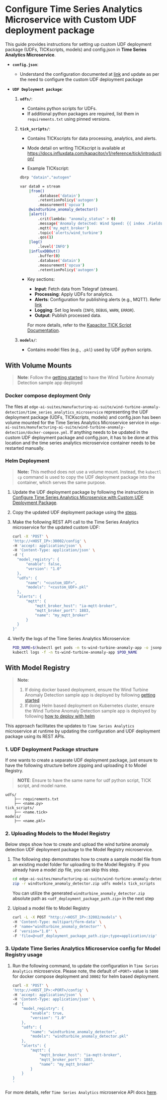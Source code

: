 # Configure Time Series Analytics Microservice with Custom UDF deployment package

This guide provides instructions for setting up custom UDF deployment package (UDFs, TICKscripts, models) and config.json in **Time Series Analytics Microservice**.

- **`config.json`**:
   - Understand the configuration documented at [link](get-started.md#configjson) and update 
     as per the need to configure the custom UDF deployment package

- **`UDF Deployment package`**:

  1. **`udfs/`**:
     - Contains python scripts for UDFs.
     - If additional python packages are required, list them in `requirements.txt` using pinned versions.

  2. **`tick_scripts/`**:
     - Contains TICKscripts for data processing, analytics, and alerts.
     - Mode detail on writing TICKscript is available at <https://docs.influxdata.com/kapacitor/v1/reference/tick/introduction/>
   
     - Example TICKscript:
         
      ```bash
      dbrp "datain"."autogen"

      var data0 = stream
          |from()
              .database('datain')
              .retentionPolicy('autogen')
              .measurement('opcua')
          @windturbine_anomaly_detector()
          |alert()
              .crit(lambda: "anomaly_status" > 0)
              .message('Anomaly detected: Wind Speed: {{ index .Fields "wind_speed" }}, Grid Active Power: {{ index .Fields "grid_active_power" }}, Anomaly Status: {{ index .Fields "anomaly_status" }}')
              .mqtt('my_mqtt_broker')
              .topic('alerts/wind_turbine')
              .qos(1)
          |log()
              .level('INFO')
          |influxDBOut()
              .buffer(0)
              .database('datain')
              .measurement('opcua')
              .retentionPolicy('autogen')
      ```
       - Key sections:
         - **Input**: Fetch data from Telegraf (stream).
         - **Processing**: Apply UDFs for analytics.
         - **Alerts**: Configuration for publishing alerts (e.g., MQTT). Refer [link](./how-to-configure-alerts.md#publish-mqtt-alerts)
         - **Logging**: Set log levels (`INFO`, `DEBUG`, `WARN`, `ERROR`).
         - **Output**: Publish processed data.
      
          For more details, refer to the [Kapacitor TICK Script Documentation](https://docs.influxdata.com/kapacitor/v1/reference/tick/introduction/).

  3. **`models/`**:
     - Contains model files (e.g., `.pkl`) used by UDF python scripts.


## With Volume Mounts

> **Note**: Follow the [getting started](./get-started.md) to have the Wind Turbine Anomaly Detection sample app deployed

### Docker compose deployment Only

The files at `edge-ai-suites/manufacturing-ai-suite/wind-turbine-anomaly-detection/time_series_analytics_microservice` representing the UDF deployment package (UDFs, TICKscripts, models)
and config.json has been volume mounted for the Time Series Analytics Microservice service in `edge-ai-suites/manufacturing-ai-suite/wind-turbine-anomaly-detection/docker-compose.yml`. If anything needs to be updated in the custom UDF deployment package and config.json, it has to be done at this location and the time series analytics microservice container needs to be restarted manually.

### Helm Deployment

> **Note:** This method does not use a volume mount. Instead, the `kubectl cp` command is used to copy the UDF deployment package into the container, which serves the same purpose.

1. Update the UDF deployment package by following the instructions in [Configure Time Series Analytics Microservice with Custom UDF Deployment Package](./how-to-configure-custom-udf.md#configure-time-series-analytics-microservice-with-custom-udf-deployment-package).

2. Copy the updated UDF deployment package using the [steps](./how-to-deploy-with-helm.md#copy-the-windturbine_anomaly_detection-udf-package-for-helm-deployment-to-time-series-analytics-microservice).

3. Make the following REST API call to the Time Series Analytics microservice for the updated custom UDF:
    ```sh
    curl -X 'POST' \
    'http://<HOST_IP>:30002/config' \
    -H 'accept: application/json' \
    -H 'Content-Type: application/json' \
    -d '{
      "model_registry": {
          "enable": false,
          "version": "1.0"
      },
      "udfs": {
          "name": "<custom_UDF>",
          "models": "<custom_UDF>.pkl"
      },
      "alerts": {
          "mqtt": {
              "mqtt_broker_host": "ia-mqtt-broker",
              "mqtt_broker_port": 1883,
              "name": "my_mqtt_broker"
          }
      }
    }'
    ```

4. Verify the logs of the Time Series Analytics Microservice:
    ```sh
    POD_NAME=$(kubectl get pods -n ts-wind-turbine-anomaly-app -o jsonpath='{.items[*].metadata.name}' | tr ' ' '\n' | grep deployment-time-series-analytics-microservice | head -n 1)
    kubectl logs -f -n ts-wind-turbine-anomaly-app $POD_NAME
    ```

## With Model Registry

> **Note**:
> 1. If doing docker based deployment, ensure the Wind Turbine Anomaly Detection sample app is deployed by following [getting started](./get-started.md)
> 2. If doing Helm based deployment on Kubernetes cluster, ensure the Wind Turbine Anomaly Detection sample app is deployed by following [how to deploy with helm](./how-to-deploy-with-helm.md)

This approach facilitates the updates to `Time Series Analytics` microservice at runtime by updating the configuration and UDF deployment
package using its REST APIs.

### 1. UDF Deployment Package structure

If one wants to create a separate UDF deployment package, just ensure to have the following structure
before zipping and uploading it to Model Registry.

> **NOTE**: Ensure to have the same name for udf python script, TICK script, and model name.

```
udfs/
    ├── requirements.txt
    ├── <name.py>
tick_scripts/
    ├── <name.tick>
models/
    ├── <name.pkl>
```

### 2. Uploading Models to the Model Registry

Below steps show how to create and upload the wind turbine anomaly detection UDF deployment package
to the Model Registry microservice.

1. The following step demonstrates how to create a sample model file from an existing model folder for uploading to the Model Registry. If you already have a model zip file, you can skip this step.
   ```bash
   cd edge-ai-suites/manufacturing-ai-suite/wind-turbine-anomaly-detection/time_series_analytics_microservice/
   zip -r windturbine_anomaly_detector.zip udfs models tick_scripts
   ```
   You can utilize the generated `windturbine_anomaly_detector.zip` absolute path as `<udf_deployment_package_path.zip>` in the next step

2. Upload a model file to Model Registry
    ```bash
   curl -L -X POST "http://<HOST_IP>:32002/models" \
   -H 'Content-Type: multipart/form-data' \
   -F 'name="windturbine_anomaly_detector"' \
   -F 'version="1.0"' \
   -F 'file=@<udf_deployment_package_path.zip>;type=application/zip'
    ```

### 3. Update Time Series Analytics Microservice config for Model Registry usage


1. Run the following command, to update the configuration in `Time Series Analytics` microservice. 
   Please note, the default of `<PORT>` value is `5000` for docker compose deployment and `30002` for helm based deployment.

    ```bash
    curl -X 'POST' \
    'http://<HOST_IP>:<PORT>/config' \
    -H 'accept: application/json' \
    -H 'Content-Type: application/json' \
    -d '{
        "model_registry": {
            "enable": true,
            "version": "1.0"
        },
        "udfs": {
            "name": "windturbine_anomaly_detector",
            "models": "windturbine_anomaly_detector.pkl"
        },
        "alerts": {
            "mqtt": {
                "mqtt_broker_host": "ia-mqtt-broker",
                "mqtt_broker_port": 1883,
                "name": "my_mqtt_broker"
            }
        }
    }
    '
    ```

For more details, refer `Time Series Analytics` microservice API docs [here](./how-to-update-config.md#how-to-update-config-in-time-series-analytics-microservice).
